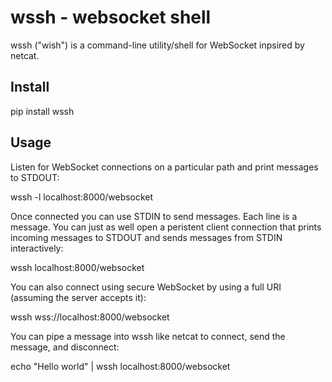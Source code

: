 # wssh - websocket shell

wssh ("wish") is a command-line utility/shell for WebSocket inpsired by netcat.

## Install

  pip install wssh

## Usage

Listen for WebSocket connections on a particular path and print messages to STDOUT:

  wssh -l localhost:8000/websocket

Once connected you can use STDIN to send messages. Each line is a message. You can just as well open a peristent client connection that prints incoming messages to STDOUT and sends messages from STDIN interactively:

  wssh localhost:8000/websocket

You can also connect using secure WebSocket by using a full URI (assuming the server accepts it):

  wssh wss://localhost:8000/websocket

You can pipe a message into wssh like netcat to connect, send the message, and disconnect:

  echo "Hello world" | wssh localhost:8000/websocket


